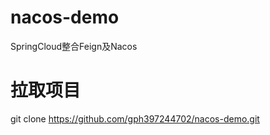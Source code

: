 # nacos-demo
SpringCloud整合Feign及Nacos

# 拉取项目
git clone https://github.com/gph397244702/nacos-demo.git

